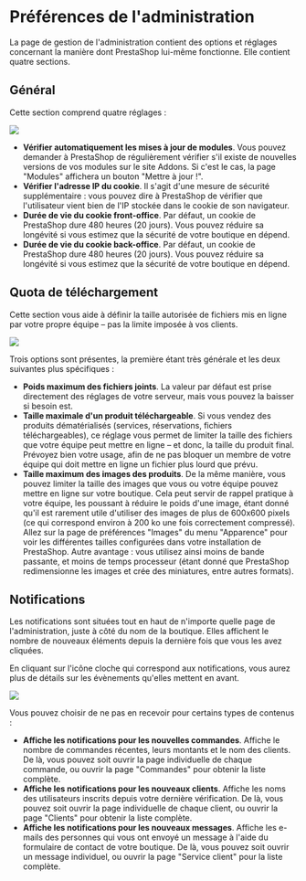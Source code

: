 # Préférences de l'administration

La page de gestion de l'administration contient des options et réglages concernant la manière dont PrestaShop lui-même fonctionne. Elle contient quatre sections.

## Général <a href="preferencesdeladministration-general" id="preferencesdeladministration-general"></a>

Cette section comprend quatre réglages :

![](../../../.gitbook/assets/52298455.png)

* **Vérifier automatiquement les mises à jour de modules**. Vous pouvez demander à PrestaShop de régulièrement vérifier s'il existe de nouvelles versions de vos modules sur le site Addons. Si c'est le cas, la page "Modules" affichera un bouton "Mettre à jour !".
* **Vérifier l'adresse IP du cookie**. Il s'agit d'une mesure de sécurité supplémentaire : vous pouvez dire à PrestaShop de vérifier que l'utilisateur vient bien de l'IP stockée dans le cookie de son navigateur.
* **Durée de vie du cookie front-office**. Par défaut, un cookie de PrestaShop dure 480 heures (20 jours). Vous pouvez réduire sa longévité si vous estimez que la sécurité de votre boutique en dépend.
* **Durée de vie du cookie back-office**. Par défaut, un cookie de PrestaShop dure 480 heures (20 jours). Vous pouvez réduire sa longévité si vous estimez que la sécurité de votre boutique en dépend.

## Quota de téléchargement <a href="preferencesdeladministration-quotadetelechargement" id="preferencesdeladministration-quotadetelechargement"></a>

Cette section vous aide à définir la taille autorisée de fichiers mis en ligne par votre propre équipe – pas la limite imposée à vos clients.

![](../../../.gitbook/assets/52298456.png)

Trois options sont présentes, la première étant très générale et les deux suivantes plus spécifiques :

* **Poids maximum des fichiers joints**. La valeur par défaut est prise directement des réglages de votre serveur, mais vous pouvez la baisser si besoin est.
* **Taille maximale d'un produit téléchargeable**. Si vous vendez des produits dématérialisés (services, réservations, fichiers téléchargeables), ce réglage vous permet de limiter la taille des fichiers que votre équipe peut mettre en ligne – et donc, la taille du produit final. Prévoyez bien votre usage, afin de ne pas bloquer un membre de votre équipe qui doit mettre en ligne un fichier plus lourd que prévu.
* **Taille maximum des images des produits**. De la même manière, vous pouvez limiter la taille des images que vous ou votre équipe pouvez mettre en ligne sur votre boutique. Cela peut servir de rappel pratique à votre équipe, les poussant à réduire le poids d'une image, étant donné qu'il est rarement utile d'utiliser des images de plus de 600x600 pixels (ce qui correspond environ à 200 ko une fois correctement compressé). Allez sur la page de préférences "Images" du menu "Apparence" pour voir les différentes tailles configurées dans votre installation de PrestaShop. Autre avantage : vous utilisez ainsi moins de bande passante, et moins de temps processeur (étant donné que PrestaShop redimensionne les images et crée des miniatures, entre autres formats).

## Notifications <a href="preferencesdeladministration-notifications" id="preferencesdeladministration-notifications"></a>

Les notifications sont situées tout en haut de n'importe quelle page de l'administration, juste à côté du nom de la boutique. Elles affichent le nombre de nouveaux éléments depuis la dernière fois que vous les avez cliquées.

En cliquant sur l'icône cloche qui correspond aux notifications, vous aurez plus de détails sur les évènements qu'elles mettent en avant.

![](../../../.gitbook/assets/52298457.png)

Vous pouvez choisir de ne pas en recevoir pour certains types de contenus :

* **Affiche les notifications pour les nouvelles commandes**. Affiche le nombre de commandes récentes, leurs montants et le nom des clients. De là, vous pouvez soit ouvrir la page individuelle de chaque commande, ou ouvrir la page "Commandes" pour obtenir la liste complète.
* **Affiche les notifications pour les nouveaux clients**. Affiche les noms des utilisateurs inscrits depuis votre dernière vérification. De là, vous pouvez soit ouvrir la page individuelle de chaque client, ou ouvrir la page "Clients" pour obtenir la liste complète.
* **Affiche les notifications pour les nouveaux messages**. Affiche les e-mails des personnes qui vous ont envoyé un message à l'aide du formulaire de contact de votre boutique. De là, vous pouvez soit ouvrir un message individuel, ou ouvrir la page "Service client" pour la liste complète.
